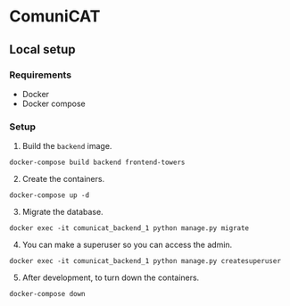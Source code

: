 # ComuniCAT

## Local setup

### Requirements

- Docker
- Docker compose

### Setup

1. Build the `backend` image.

```shell
docker-compose build backend frontend-towers
```

2. Create the containers.

```shell
docker-compose up -d
```

3. Migrate the database.

```shell
docker exec -it comunicat_backend_1 python manage.py migrate
```

4. You can make a superuser so you can access the admin.

```shell
docker exec -it comunicat_backend_1 python manage.py createsuperuser
```

5. After development, to turn down the containers.

```shell
docker-compose down
```
